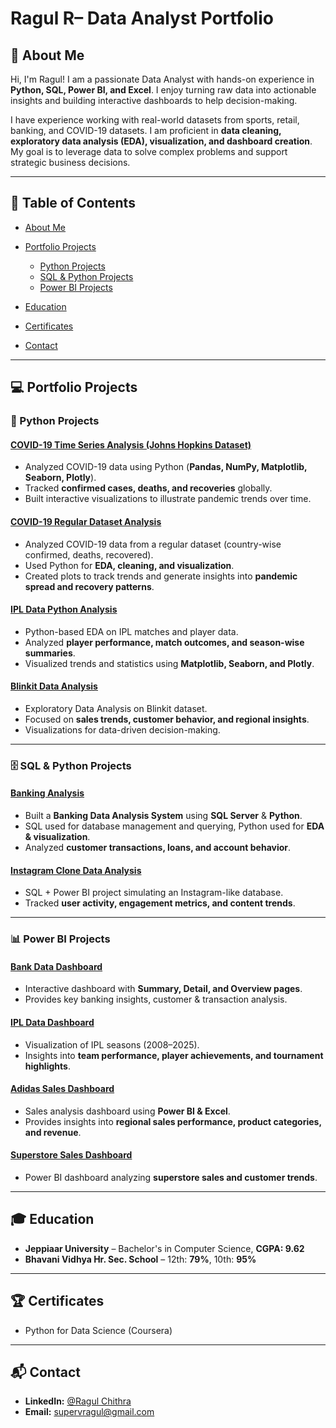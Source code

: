 
# Ragul R– Data Analyst Portfolio

## 📖 About Me

Hi, I'm Ragul! I am a passionate Data Analyst with hands-on experience in **Python, SQL, Power BI, and Excel**. I enjoy turning raw data into actionable insights and building interactive dashboards to help decision-making.

I have experience working with real-world datasets from sports, retail, banking, and COVID-19 datasets. I am proficient in **data cleaning, exploratory data analysis (EDA), visualization, and dashboard creation**. My goal is to leverage data to solve complex problems and support strategic business decisions.

---

## 📑 Table of Contents

* [About Me](#-about-me)
* [Portfolio Projects](#-portfolio-projects)

  * [Python Projects](#-python-projects)
  * [SQL & Python Projects](#-sql--python-projects)
  * [Power BI Projects](#-power-bi-projects)
* [Education](#-education)
* [Certificates](#-certificates)
* [Contact](#-contact)

---

## 💻 Portfolio Projects

### 🐍 Python Projects

#### [COVID-19 Time Series Analysis (Johns Hopkins Dataset)](https://github.com/Ragul-dataAnalyst/COVID-19-Analysis)

* Analyzed COVID-19 data using Python (**Pandas, NumPy, Matplotlib, Seaborn, Plotly**).
* Tracked **confirmed cases, deaths, and recoveries** globally.
* Built interactive visualizations to illustrate pandemic trends over time.

#### [COVID-19 Regular Dataset Analysis](https://github.com/Ragul-dataAnalyst/covid_data_analysis)

* Analyzed COVID-19 data from a regular dataset (country-wise confirmed, deaths, recovered).
* Used Python for **EDA, cleaning, and visualization**.
* Created plots to track trends and generate insights into **pandemic spread and recovery patterns**.

#### [IPL Data Python Analysis](https://github.com/Ragul-dataAnalyst/ipl_data_python_analysis)

* Python-based EDA on IPL matches and player data.
* Analyzed **player performance, match outcomes, and season-wise summaries**.
* Visualized trends and statistics using **Matplotlib, Seaborn, and Plotly**.

#### [Blinkit Data Analysis](https://github.com/Ragul-dataAnalyst/blinkit_data_python_analysis)

* Exploratory Data Analysis on Blinkit dataset.
* Focused on **sales trends, customer behavior, and regional insights**.
* Visualizations for data-driven decision-making.

---

### 🗄️ SQL & Python Projects

#### [Banking Analysis](https://github.com/Ragul-dataAnalyst/banking_analysis)

* Built a **Banking Data Analysis System** using **SQL Server** & **Python**.
* SQL used for database management and querying, Python used for **EDA & visualization**.
* Analyzed **customer transactions, loans, and account behavior**.

#### [Instagram Clone Data Analysis](https://github.com/Ragul-dataAnalyst/Instagram-clone-data-analysis-project)

* SQL + Power BI project simulating an Instagram-like database.
* Tracked **user activity, engagement metrics, and content trends**.

---

### 📊 Power BI Projects

#### [Bank Data Dashboard](https://github.com/Ragul-dataAnalyst/bank_data_analysis)

* Interactive dashboard with **Summary, Detail, and Overview pages**.
* Provides key banking insights, customer & transaction analysis.

#### [IPL Data Dashboard](https://github.com/Ragul-dataAnalyst/IPL_data_analysis)

* Visualization of IPL seasons (2008–2025).
* Insights into **team performance, player achievements, and tournament highlights**.

#### [Adidas Sales Dashboard](https://github.com/Ragul-dataAnalyst/adidas_data_analysis)

* Sales analysis dashboard using **Power BI & Excel**.
* Provides insights into **regional sales performance, product categories, and revenue**.

#### [Superstore Sales Dashboard](https://github.com/Ragul-dataAnalyst/super_store_data_analysis)

* Power BI dashboard analyzing **superstore sales and customer trends**.

---

## 🎓 Education

* **Jeppiaar University** – Bachelor's in Computer Science, **CGPA: 9.62**
* **Bhavani Vidhya Hr. Sec. School** – 12th: **79%**, 10th: **95%**

---

## 🏆 Certificates

* Python for Data Science (Coursera)

---

## 📬 Contact

* **LinkedIn:** [@Ragul Chithra](www.linkedin.com/in/ragulcric)
* **Email:** [supervragul@gmail.com](mailto:supervragul@gmail.com)


